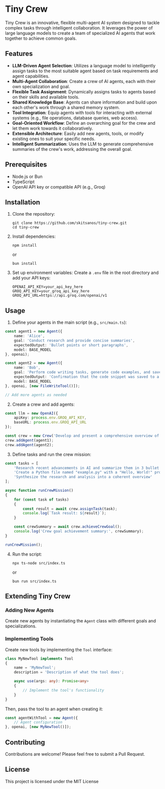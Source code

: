# Tiny Crew

Tiny Crew is an innovative, flexible multi-agent AI system designed to tackle complex tasks through intelligent
collaboration. It leverages the power of large language models to create a team of specialized AI agents that work
together to achieve common goals.

## Features

- **LLM-Driven Agent Selection**: Utilizes a language model to intelligently assign tasks to the most suitable agent
  based on task requirements and agent capabilities.
- **Multi-Agent Collaboration**: Create a crew of AI agents, each with their own specialization and goal.
- **Flexible Task Assignment**: Dynamically assigns tasks to agents based on their skills and available tools.
- **Shared Knowledge Base**: Agents can share information and build upon each other's work through a shared memory
  system.
- **Tool Integration**: Equip agents with tools for interacting with external systems (e.g., file operations, database
  queries, web access).
- **Goal-Oriented Workflow**: Define an overarching goal for the crew and let them work towards it collaboratively.
- **Extensible Architecture**: Easily add new agents, tools, or modify existing ones to suit your specific needs.
- **Intelligent Summarization**: Uses the LLM to generate comprehensive summaries of the crew's work, addressing the
  overall goal.

## Prerequisites

- Node.js or Bun
- TypeScript
- OpenAI API key or compatible API (e.g., Groq)

## Installation

1. Clone the repository:
   ```
   git clone https://github.com/skitsanos/tiny-crew.git
   cd tiny-crew
   ```

2. Install dependencies:
   ```
   npm install
   ```

   or

   ```
   bun install
   ```

3. Set up environment variables:
   Create a `.env` file in the root directory and add your API keys:
   
   ```
   OPENAI_API_KEY=your_api_key_here
   GROQ_API_KEY=your_groq_api_key_here
   GROQ_API_URL=https://api.groq.com/openai/v1
   ```

## Usage

1. Define your agents in the main script (e.g., `src/main.ts`):

```typescript
const agent1 = new Agent({
    name: 'Alice',
    goal: 'Conduct research and provide concise summaries',
    expectedOutput: 'Bullet points or short paragraphs',
    model: BASE_MODEL
}, openai);

const agent2 = new Agent({
    name: 'Bob',
    goal: 'Perform code writing tasks, generate code examples, and save files',
    expectedOutput: 'Confirmation that the code snippet was saved to a file',
    model: BASE_MODEL
}, openai, [new FileWriteTool()]);

// Add more agents as needed
```

2. Create a crew and add agents:

```typescript
const llm = new OpenAI({
    apiKey: process.env.GROQ_API_KEY,
    baseURL: process.env.GROQ_API_URL
});

const crew = new Crew('Develop and present a comprehensive overview of recent AI advancements and their implications', llm);
crew.addAgent(agent1);
crew.addAgent(agent2);
```

3. Define tasks and run the crew mission:

```typescript
const tasks = [
    'Research recent advancements in AI and summarize them in 3 bullet points',
    'Create a Python file named "example.py" with a "Hello, World!" program',
    'Synthesize the research and analysis into a coherent overview'
];

async function runCrewMission()
{
    for (const task of tasks)
    {
        const result = await crew.assignTask(task);
        console.log(`Task result: ${result}`);
    }

    const crewSummary = await crew.achieveCrewGoal();
    console.log('Crew goal achievement summary:', crewSummary);
}

runCrewMission();
```

4. Run the script:
   ```
   npx ts-node src/index.ts
   ```
   
   or
   
   ```
   bun run src/index.ts
   ```

## Extending Tiny Crew

### Adding New Agents

Create new agents by instantiating the `Agent` class with different goals and specializations.

### Implementing Tools

Create new tools by implementing the `Tool` interface:

```typescript
class MyNewTool implements Tool
{
    name = 'MyNewTool';
    description = 'Description of what the tool does';

    async use(args: any): Promise<any>
    {
        // Implement the tool's functionality
    }
}
```

Then, pass the tool to an agent when creating it:

```typescript
const agentWithTool = new Agent({
    // Agent configuration
}, openai, [new MyNewTool()]);
```

## Contributing

Contributions are welcome! Please feel free to submit a Pull Request.

## License

This project is licensed under the MIT License